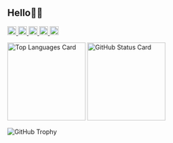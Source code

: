 ## Hello👋🏻

<p align="left">
  <a href="https://github.com/ryota-k0827/ryota-k0827/">
    <img src="https://komarev.com/ghpvc/?username=ryota-k0827&style=for-the-badge" height="20px" alt="Profile Views" />
  </a>
  <a href="http://twitter.com/ryotaneko827">
    <img height="20" src="https://img.shields.io/twitter/follow/ryotaneko827?label=Twitter&logo=twitter&style=for-the-badge" height="20px" alt="Twitter Followers" />
  </a>
  <a href="https://github.com/ryota-k0827">
    <img height="20" src="https://img.shields.io/github/followers/ryota-k0827?label=follow&logo=github&style=for-the-badge" height="20px" alt="GitHub Followers" />
  </a>
  <!-- Like のバッジ -->
  <a href="https://zenn.dev/dani_rk">
    <img src="https://zenn.badge.nikaera.com/s/dani_rk/likes?style=for-the-badge" alt="Zenn Likes" height="20px" />
  </a>

  <!-- Articles のバッジ -->
<!--   <a href="https://zenn.dev/dani_rk/articles">
    <img src="https://zenn.badge.nikaera.com/s/dani_rk/articles?style=for-the-badge" alt="Zenn Articles" height="20px" />
  </a> -->

  <!-- Followers のバッジ -->
  <a href="https://zenn.dev/dani_rk/followers">
    <img src="https://zenn.badge.nikaera.com/s/dani_rk/followers?style=for-the-badge" alt="Zenn Followers" height="20px" />
  </a>

  <!-- Books のバッジ -->
<!--   <a href="https://zenn.dev/dani_rk/books">
    <img src="https://zenn.badge.nikaera.com/s/dani_rk/books?style=for-the-badge" alt="Zenn Books" height="20px" />
  </a> -->

  <!-- Scraps のバッジ -->
<!--   <a href="https://zenn.dev/dani_rk/scraps">
    <img src="https://zenn.badge.nikaera.com/s/dani_rk/scraps?style=for-the-badge" alt="Zenn Scraps" height="20px" />
  </a> -->
</p>

<p align="left">
 <img alt="Top Languages Card" height="177px" src="https://github-readme-stats.vercel.app/api/top-langs/?username=ryota-k0827&theme=tokyonight&hide_border=true&layout=compact" />
 <img alt="GitHub Status Card" height="177px" src="https://github-readme-stats.vercel.app/api?username=ryota-k0827&count_private=true&theme=tokyonight&hide_border=true" />
</p>

<img alt="GitHub Trophy" src="https://github-profile-trophy.vercel.app/?username=ryota-k0827&theme=tokyonight&no-frame=true&column=7&margin-w=10" />



<!-- 
![GitHub Extra Pins](https://github-readme-stats.vercel.app/api/pin/?username=ryota-k0827&repo=Smartendance&theme=algolia)
![GitHub Extra Pins](https://github-readme-stats.vercel.app/api/pin/?username=ryota-k0827&repo=SmartendanceApp&theme=algolia)
 -->
